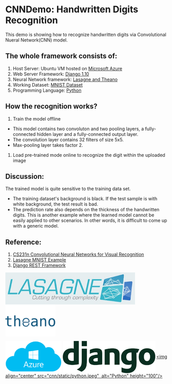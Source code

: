 # CNNDemo: Handwritten Digits Recognition
This demo is showing how to recognize handwritten digits via Convolutional Nueral Network(CNN) model.
## The whole framework consists of:
1. Host Server: Ubuntu VM hosted on [Microsoft Azure](https://azure.microsoft.com/)
1. Web Server Framework: [Django 1.10](https://www.djangoproject.com/)
1. Neural Network framework: [Lasagne and Theano](https://lasagne.readthedocs.io/)
1. Working Dataset: [MNIST Dataset](http://yann.lecun.com/exdb/mnist/)
1. Programming Language: [Python](https://www.python.org/)

## How the recognition works?
1. Train the model offline
  - This model contains two convoluton and two pooling layers, a fully-connected hidden layer and a fully-connected output layer.
  - The convolution layer contains 32 filters of size 5x5.
  - Max-pooling layer takes factor 2.
1. Load pre-trained mode online to recognize the digit within the uploaded image

## Discussion:
The trained model is quite sensitive to the training data set.
- The training dataset's background is black. If the test sample is with white background, the test result is bad.
- The prediction rate also depends on the thickness of the handwritten digits.
This is another example where the learned model cannot be easily applied to other scenarios. In other words, it is difficult to come up with a generic model.

## Reference:
1. [CS231n Convolutional Neural Networks for Visual Recognition](http://cs231n.github.io/)
1. [Lasagne MNIST Example](https://lasagne.readthedocs.io/en/latest/user/tutorial.html#run-the-mnist-example)
1. [Django REST Framework](http://django-rest-framework.org/tutorial/quickstart/)

[<img align="center" src="cnn/static/lasagne.jpg" alt="Lasagne" height="100"/>](https://lasagne.readthedocs.io/)
[<img align="center" src="cnn/static/theano.png"  alt="Theano" height="100"/>](https://lasagne.readthedocs.io/)

[<img align="center" src="cnn/static/Azure.png" alt="Microsoft Azure" height="100"/>](https://azure.microsoft.com/)
[<img align="center" src="cnn/static/django.png" alt="Django" height="100"/>](https://www.djangoproject.com/)
[<img align="center" src="cnn/static/python.jpeg"  alt="Python" height="100"/>](https://www.python.org/)
